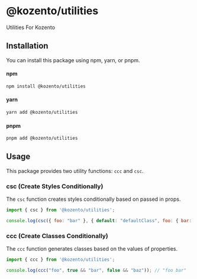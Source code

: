 # @kozento/utilities

Utilities For Kozento

## Installation

You can install this package using npm, yarn, or pnpm.

#### npm

```sh
npm install @kozento/utilities
```

#### yarn

```sh
yarn add @kozento/utilities
```

#### pnpm

```sh
pnpm add @kozento/utilities
```

## Usage

This package provides two utility functions: ```ccc``` and ```csc```.

### csc (Create Styles Conditionally)

The ```csc``` function creates styles conditionally based on passed in props.

```js
import { csc } from '@kozento/utilities';

console.log(csc({ foo: "bar" }, { default: "defaultClass", foo: { bar: "baz" } })); // "defaultClass baz"
```

### ccc (Create Classes Conditionally)

The ```ccc``` function generates classes based on the values of properties.

```js
import { ccc } from '@kozento/utilities';

console.log(ccc("foo", true && "bar", false && "baz")); // "foo bar"
```